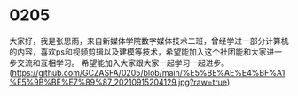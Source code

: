 # 0205
大家好，我是张思雨，来自新媒体学院数字媒体技术二班，曾经学过一部分计算机的内容，喜欢ps和视频剪辑以及建模等技术，希望能加入这个社团能和大家进一步交流和互相学习。
希望能加入大家跟大家一起学习一起进步。
(https://github.com/GCZASFA/0205/blob/main/%E5%BE%AE%E4%BF%A1%E5%9B%BE%E7%89%87_20210915204129.jpg?raw=true)
